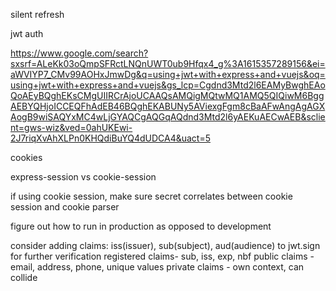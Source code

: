 silent refresh

jwt auth

https://www.google.com/search?sxsrf=ALeKk03oQmpSFRctLNQnUWT0ub9Hfqx4_g%3A1615357289156&ei=aWVIYP7_CMv99AOHxJmwDg&q=using+jwt+with+express+and+vuejs&oq=using+jwt+with+express+and+vuejs&gs_lcp=Cgdnd3Mtd2l6EAMyBwghEAoQoAEyBQghEKsCMgUIIRCrAjoUCAAQsAMQigMQtwMQ1AMQ5QIQiwM6BggAEBYQHjoICCEQFhAdEB46BQghEKABUNy5AViexgFgm8cBaAFwAngAgAGXAogB9wiSAQYxMC4wLjGYAQCgAQGqAQdnd3Mtd2l6yAEKuAECwAEB&sclient=gws-wiz&ved=0ahUKEwi-2J7riqXvAhXLPn0KHQdiBuYQ4dUDCA4&uact=5

cookies

express-session vs cookie-session

if using cookie session, make sure secret correlates between cookie session and cookie parser

figure out how to run in production as opposed to development

consider adding claims: iss(issuer), sub(subject), aud(audience) to jwt.sign for further verification
registered claims- sub, iss, exp, nbf
public claims - email, address, phone, unique values
private claims - own context, can collide
